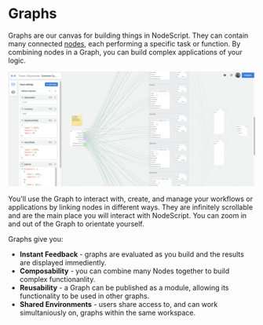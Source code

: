# Graphs

Graphs are our canvas for building things in NodeScript. They can contain many connected [nodes](./nodes.md), each performing a specific task or function. By combining nodes in a Graph, you can build complex applications of your logic.

![NodeScript Graph](./images/graphs/graph.png)

You'll use the Graph to interact with, create, and manage your workflows or applications by linking nodes in different ways. They are infinitely scrollable and are the main place you will interact with NodeScript. You can zoom in and out of the Graph to orientate yourself.

Graphs give you:

 - **Instant Feedback** - graphs are evaluated as you build and the results are displayed immediently.
 - **Composability** - you can combine many Nodes together to build complex functionanlity.
 - **Reusability** - a Graph can be published as a module, allowing its functionality to be used in other graphs.
 - **Shared Environments** - users share access to, and can work simultaniously on, graphs within the same workspace. 
 